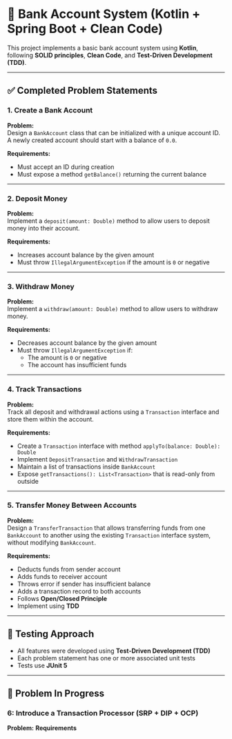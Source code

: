 # 🏦 Bank Account System (Kotlin + Spring Boot + Clean Code)

This project implements a basic bank account system using **Kotlin**, following **SOLID principles**, **Clean Code**, and **Test-Driven Development (TDD)**.

---

## ✅ Completed Problem Statements

### 1. Create a Bank Account

**Problem:**  
Design a `BankAccount` class that can be initialized with a unique account ID. A newly created account should start with a balance of `0.0`.

**Requirements:**
- Must accept an ID during creation
- Must expose a method `getBalance()` returning the current balance

---

### 2. Deposit Money

**Problem:**  
Implement a `deposit(amount: Double)` method to allow users to deposit money into their account.

**Requirements:**
- Increases account balance by the given amount
- Must throw `IllegalArgumentException` if the amount is `0` or negative

---

### 3. Withdraw Money

**Problem:**  
Implement a `withdraw(amount: Double)` method to allow users to withdraw money.

**Requirements:**
- Decreases account balance by the given amount
- Must throw `IllegalArgumentException` if:
    - The amount is `0` or negative
    - The account has insufficient funds

---

### 4. Track Transactions

**Problem:**  
Track all deposit and withdrawal actions using a `Transaction` interface and store them within the account.

**Requirements:**
- Create a `Transaction` interface with method `applyTo(balance: Double): Double`
- Implement `DepositTransaction` and `WithdrawTransaction`
- Maintain a list of transactions inside `BankAccount`
- Expose `getTransactions(): List<Transaction>` that is read-only from outside

---
### 5. Transfer Money Between Accounts

**Problem:**  
Design a `TransferTransaction` that allows transferring funds from one `BankAccount` to another using the existing `Transaction` interface system, without modifying `BankAccount`.

**Requirements:**
- Deducts funds from sender account
- Adds funds to receiver account
- Throws error if sender has insufficient balance
- Adds a transaction record to both accounts
- Follows **Open/Closed Principle**
- Implement using **TDD**

---

## 🧪 Testing Approach

- All features were developed using **Test-Driven Development (TDD)**
- Each problem statement has one or more associated unit tests
- Tests use **JUnit 5**

---
## 🚧 Problem In Progress

### 6: Introduce a Transaction Processor (SRP + DIP + OCP)
**Problem:**
**Requirements**